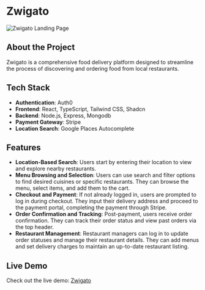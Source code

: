 # Zwigato

![Zwigato Landing Page](public/cover.png)

## About the Project

Zwigato is a comprehensive food delivery platform designed to streamline the process of discovering and ordering food from local restaurants.

## Tech Stack

- **Authentication**: Auth0
- **Frontend**: React, TypeScript, Tailwind CSS, Shadcn
- **Backend**: Node.js, Express, Mongodb
- **Payment Gateway**: Stripe
- **Location Search**: Google Places Autocomplete

## Features

- **Location-Based Search**: Users start by entering their location to view and explore nearby restaurants.
- **Menu Browsing and Selection**: Users can use search and filter options to find desired cuisines or specific restaurants. They can browse the menu, select items, and add them to the cart.
- **Checkout and Payment**: If not already logged in, users are prompted to log in during checkout. They input their delivery address and proceed to the payment portal, completing the payment through Stripe.
- **Order Confirmation and Tracking**: Post-payment, users receive order confirmation. They can track their order status and view past orders via the top header.
- **Restaurant Management**: Restaurant managers can log in to update order statuses and manage their restaurant details. They can add menus and set delivery charges to maintain an up-to-date restaurant listing.

## Live Demo

Check out the live demo: [Zwigato](https://food-ordering-app-frontend-7n46.onrender.com/)

